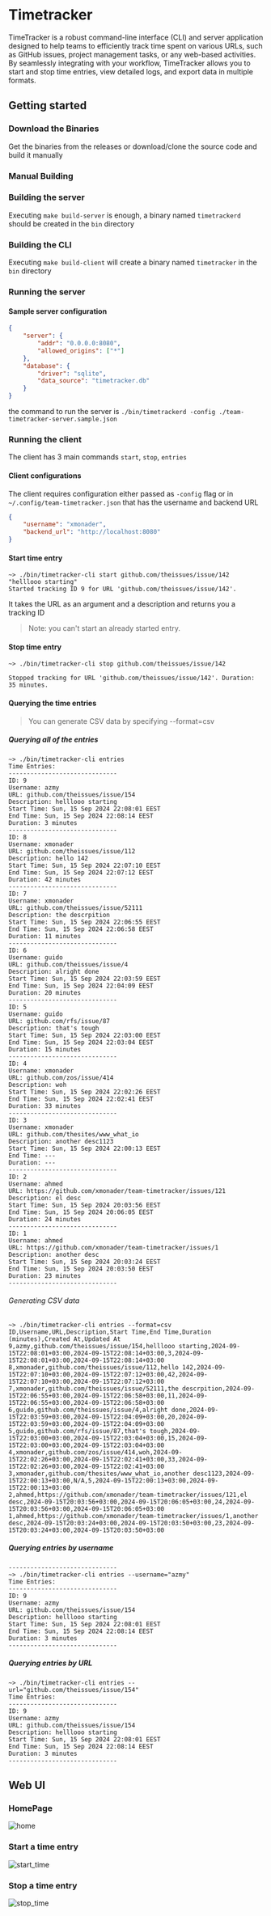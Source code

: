 # Timetracker

TimeTracker is a robust command-line interface (CLI) and server application designed to help teams to efficiently track time spent on various URLs, such as GitHub issues, project management tasks, or any web-based activities. By seamlessly integrating with your workflow, TimeTracker allows you to start and stop time entries, view detailed logs, and export data in multiple formats.

## Getting started

### Download the Binaries

Get the binaries from the releases or download/clone the source code and build it manually

### Manual Building

### Building the server

Executing `make build-server` is enough, a binary named `timetrackerd` should be created in the `bin` directory

### Building the CLI

Executing `make build-client` will create a binary named `timetracker` in the `bin` directory

### Running the server

#### Sample server configuration

```json
{
    "server": {
        "addr": "0.0.0.0:8080",
        "allowed_origins": ["*"]
    },
    "database": {
        "driver": "sqlite",
        "data_source": "timetracker.db"
    }
}
```

the command to run the server is `./bin/timetrackerd -config ./team-timetracker-server.sample.json`

### Running the client

The client has 3 main commands `start`, `stop`, `entries`

#### Client configurations

The client requires configuration either passed as `-config` flag or in `~/.config/team-timetracker.json` that has the username and backend URL

```json
{
    "username": "xmonader",
    "backend_url": "http://localhost:8080"
}
```

#### Start time entry

```
~> ./bin/timetracker-cli start github.com/theissues/issue/142 "helllooo starting" 
Started tracking ID 9 for URL 'github.com/theissues/issue/142'.
```

It takes the URL as an argument and a description and returns you a tracking ID
> Note: you can't start an already started entry.

#### Stop time entry

```
~> ./bin/timetracker-cli stop github.com/theissues/issue/142   

Stopped tracking for URL 'github.com/theissues/issue/142'. Duration: 35 minutes.
```

#### Querying the time entries

> You can generate CSV data by specifying --format=csv

##### Querying all of the entries

```
~> ./bin/timetracker-cli entries                                       
Time Entries:
------------------------------
ID: 9
Username: azmy
URL: github.com/theissues/issue/154
Description: helllooo starting
Start Time: Sun, 15 Sep 2024 22:08:01 EEST
End Time: Sun, 15 Sep 2024 22:08:14 EEST
Duration: 3 minutes
------------------------------
ID: 8
Username: xmonader
URL: github.com/theissues/issue/112
Description: hello 142
Start Time: Sun, 15 Sep 2024 22:07:10 EEST
End Time: Sun, 15 Sep 2024 22:07:12 EEST
Duration: 42 minutes
------------------------------
ID: 7
Username: xmonader
URL: github.com/theissues/issue/52111
Description: the descrpition
Start Time: Sun, 15 Sep 2024 22:06:55 EEST
End Time: Sun, 15 Sep 2024 22:06:58 EEST
Duration: 11 minutes
------------------------------
ID: 6
Username: guido
URL: github.com/theissues/issue/4
Description: alright done
Start Time: Sun, 15 Sep 2024 22:03:59 EEST
End Time: Sun, 15 Sep 2024 22:04:09 EEST
Duration: 20 minutes
------------------------------
ID: 5
Username: guido
URL: github.com/rfs/issue/87
Description: that's tough
Start Time: Sun, 15 Sep 2024 22:03:00 EEST
End Time: Sun, 15 Sep 2024 22:03:04 EEST
Duration: 15 minutes
------------------------------
ID: 4
Username: xmonader
URL: github.com/zos/issue/414
Description: woh
Start Time: Sun, 15 Sep 2024 22:02:26 EEST
End Time: Sun, 15 Sep 2024 22:02:41 EEST
Duration: 33 minutes
------------------------------
ID: 3
Username: xmonader
URL: github.com/thesites/www_what_io
Description: another desc1123
Start Time: Sun, 15 Sep 2024 22:00:13 EEST
End Time: ---
Duration: ---
------------------------------
ID: 2
Username: ahmed
URL: https://github.com/xmonader/team-timetracker/issues/121
Description: el desc
Start Time: Sun, 15 Sep 2024 20:03:56 EEST
End Time: Sun, 15 Sep 2024 20:06:05 EEST
Duration: 24 minutes
------------------------------
ID: 1
Username: ahmed
URL: https://github.com/xmonader/team-timetracker/issues/1
Description: another desc
Start Time: Sun, 15 Sep 2024 20:03:24 EEST
End Time: Sun, 15 Sep 2024 20:03:50 EEST
Duration: 23 minutes
------------------------------
```

###### Generating CSV data

```
~> ./bin/timetracker-cli entries --format=csv
ID,Username,URL,Description,Start Time,End Time,Duration (minutes),Created At,Updated At
9,azmy,github.com/theissues/issue/154,helllooo starting,2024-09-15T22:08:01+03:00,2024-09-15T22:08:14+03:00,3,2024-09-15T22:08:01+03:00,2024-09-15T22:08:14+03:00
8,xmonader,github.com/theissues/issue/112,hello 142,2024-09-15T22:07:10+03:00,2024-09-15T22:07:12+03:00,42,2024-09-15T22:07:10+03:00,2024-09-15T22:07:12+03:00
7,xmonader,github.com/theissues/issue/52111,the descrpition,2024-09-15T22:06:55+03:00,2024-09-15T22:06:58+03:00,11,2024-09-15T22:06:55+03:00,2024-09-15T22:06:58+03:00
6,guido,github.com/theissues/issue/4,alright done,2024-09-15T22:03:59+03:00,2024-09-15T22:04:09+03:00,20,2024-09-15T22:03:59+03:00,2024-09-15T22:04:09+03:00
5,guido,github.com/rfs/issue/87,that's tough,2024-09-15T22:03:00+03:00,2024-09-15T22:03:04+03:00,15,2024-09-15T22:03:00+03:00,2024-09-15T22:03:04+03:00
4,xmonader,github.com/zos/issue/414,woh,2024-09-15T22:02:26+03:00,2024-09-15T22:02:41+03:00,33,2024-09-15T22:02:26+03:00,2024-09-15T22:02:41+03:00
3,xmonader,github.com/thesites/www_what_io,another desc1123,2024-09-15T22:00:13+03:00,N/A,5,2024-09-15T22:00:13+03:00,2024-09-15T22:00:13+03:00
2,ahmed,https://github.com/xmonader/team-timetracker/issues/121,el desc,2024-09-15T20:03:56+03:00,2024-09-15T20:06:05+03:00,24,2024-09-15T20:03:56+03:00,2024-09-15T20:06:05+03:00
1,ahmed,https://github.com/xmonader/team-timetracker/issues/1,another desc,2024-09-15T20:03:24+03:00,2024-09-15T20:03:50+03:00,23,2024-09-15T20:03:24+03:00,2024-09-15T20:03:50+03:00

```

##### Querying entries by username

```
------------------------------
~> ./bin/timetracker-cli entries --username="azmy"    
Time Entries:
------------------------------
ID: 9
Username: azmy
URL: github.com/theissues/issue/154
Description: helllooo starting
Start Time: Sun, 15 Sep 2024 22:08:01 EEST
End Time: Sun, 15 Sep 2024 22:08:14 EEST
Duration: 3 minutes
------------------------------
```

##### Querying entries by URL

```
~> ./bin/timetracker-cli entries --url="github.com/theissues/issue/154"
Time Entries:
------------------------------
ID: 9
Username: azmy
URL: github.com/theissues/issue/154
Description: helllooo starting
Start Time: Sun, 15 Sep 2024 22:08:01 EEST
End Time: Sun, 15 Sep 2024 22:08:14 EEST
Duration: 3 minutes
------------------------------
```

## Web UI

### HomePage

![home](./img/timetracker_home.png)

### Start a time entry

![start_time](./img/timetracker_start.png)

### Stop a time entry

![stop_time](./img/timetracker_stop.png)
